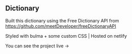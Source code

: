 ## Dictionary

Built this dictionary using the Free Dictionary API from https://github.com/meetDeveloper/freeDictionaryAPI

Styled with bulma + some custom CSS | Hosted on netlify

You can see the project live -> 

